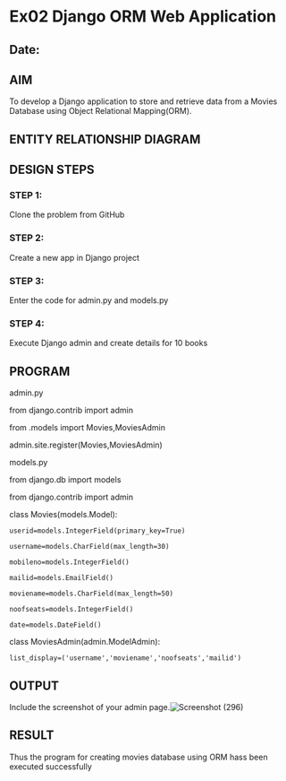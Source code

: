 # Ex02 Django ORM Web Application
## Date: 

## AIM
To develop a Django application to store and retrieve data from a Movies Database using Object Relational Mapping(ORM).

## ENTITY RELATIONSHIP DIAGRAM



## DESIGN STEPS

### STEP 1:
Clone the problem from GitHub

### STEP 2:
Create a new app in Django project

### STEP 3:
Enter the code for admin.py and models.py

### STEP 4:
Execute Django admin and create details for 10 books

## PROGRAM

admin.py


from django.contrib import admin

from .models import Movies,MoviesAdmin

admin.site.register(Movies,MoviesAdmin)


models.py

from django.db import models

from django.contrib import admin

class Movies(models.Model):

    userid=models.IntegerField(primary_key=True)
    
    username=models.CharField(max_length=30)
    
    mobileno=models.IntegerField()
    
    mailid=models.EmailField()
    
    moviename=models.CharField(max_length=50)
    
    noofseats=models.IntegerField()
    
    date=models.DateField()

class MoviesAdmin(admin.ModelAdmin):

    list_display=('username','moviename','noofseats','mailid')



## OUTPUT

Include the screenshot of your admin page.![Screenshot (296)](https://github.com/user-attachments/assets/61c4372d-2609-47bf-9f51-be36f421e7f7)



## RESULT
Thus the program for creating movies database using ORM hass been executed successfully
